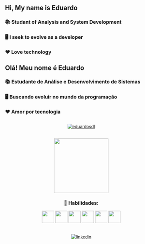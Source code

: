 ## Hi, My name is Eduardo
### 📚 Studant of Analysis and System Development
### 🖥️ I seek to evolve as a developer
### ❤ Love technology

## Olá! Meu nome é Eduardo
### 📚 Estudante de Análise e Desenvolvimento de Sistemas
### 🖥️ Buscando evoluir no mundo da programação
### ❤ Amor por tecnologia
##

<div align="center">
    <a href="https://github.com/eduardosdl">
        <img title="🔥 Get streak stats for your profile at git.io/streak-stats" alt="eduardosdl" src="https://github-readme-streak-stats.herokuapp.com/?user=eduardosdl&theme=react&hide_border=true"/>
    </a>
    <br/>
    <br/>
    <p align="center">
        <a href="https://github.com/eduardosl">
            <img height="180em" src="https://github-readme-stats.vercel.app/api/top-langs/?username=eduardosdl&layout=compact&langs_count=7&theme=react&hide_border=true"/>
        </a>
    </p>

###  🏅 Habilidades:
    
<div style="display: inline_block">
    <img aling="center" width="40px" src="https://cdn.jsdelivr.net/gh/devicons/devicon/icons/html5/html5-original.svg" />
    <img aling="center" width="40px" src="https://cdn.jsdelivr.net/gh/devicons/devicon/icons/css3/css3-original.svg" />
    <img aling="center" width="40px" src="https://cdn.jsdelivr.net/gh/devicons/devicon/icons/javascript/javascript-original.svg" />
    <img aling="center" width="40px" src="https://cdn.jsdelivr.net/gh/devicons/devicon/icons/nodejs/nodejs-original.svg" />
    <img aling="center" width="40px" src="https://cdn.jsdelivr.net/gh/devicons/devicon/icons/mysql/mysql-original.svg" />
    <img aling="center" width="40px" src="https://cdn.jsdelivr.net/gh/devicons/devicon/icons/mongodb/mongodb-original.svg" />
<div>

<br/>
<br/>

<a href="https://www.linkedin.com/in/eduardolimafilho/">
    <img src="https://img.shields.io/badge/LinkedIn-0077B5?style=for-the-badge&logo=linkedin&logoColor=white" alt="linkedin"/>
</a>
    
<div>

<!--informações sobre commits feitos com nota em letra
<a href="https://github.com/eduardosdl">
    <img height="180em" src="https://github-readme-stats.vercel.app/api?username=eduardosdl&show_icons=true&theme=dracula&include_all_commits=true&count_private=true"/>
</a>
-->
